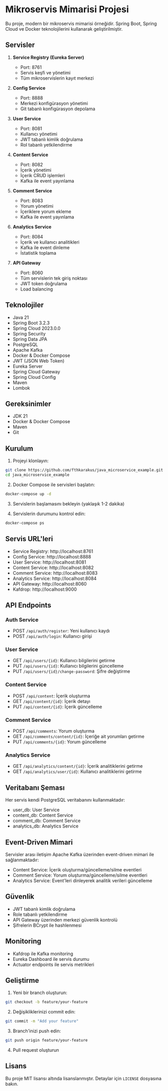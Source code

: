 # Mikroservis Mimarisi Projesi

Bu proje, modern bir mikroservis mimarisi örneğidir. Spring Boot, Spring Cloud ve Docker teknolojilerini kullanarak geliştirilmiştir.

## Servisler

1. **Service Registry (Eureka Server)**
   - Port: 8761
   - Servis keşfi ve yönetimi
   - Tüm mikroservislerin kayıt merkezi

2. **Config Service**
   - Port: 8888
   - Merkezi konfigürasyon yönetimi
   - Git tabanlı konfigürasyon depolama

3. **User Service**
   - Port: 8081
   - Kullanıcı yönetimi
   - JWT tabanlı kimlik doğrulama
   - Rol tabanlı yetkilendirme

4. **Content Service**
   - Port: 8082
   - İçerik yönetimi
   - İçerik CRUD işlemleri
   - Kafka ile event yayınlama

5. **Comment Service**
   - Port: 8083
   - Yorum yönetimi
   - İçeriklere yorum ekleme
   - Kafka ile event yayınlama

6. **Analytics Service**
   - Port: 8084
   - İçerik ve kullanıcı analitikleri
   - Kafka ile event dinleme
   - İstatistik toplama

7. **API Gateway**
   - Port: 8060
   - Tüm servislerin tek giriş noktası
   - JWT token doğrulama
   - Load balancing

## Teknolojiler

- Java 21
- Spring Boot 3.2.3
- Spring Cloud 2023.0.0
- Spring Security
- Spring Data JPA
- PostgreSQL
- Apache Kafka
- Docker & Docker Compose
- JWT (JSON Web Token)
- Eureka Server
- Spring Cloud Gateway
- Spring Cloud Config
- Maven
- Lombok

## Gereksinimler

- JDK 21
- Docker & Docker Compose
- Maven
- Git

## Kurulum

1. Projeyi klonlayın:
```bash
git clone https://github.com/fthkarakus/java_microservice_example.git
cd java_microservice_example
```

2. Docker Compose ile servisleri başlatın:
```bash
docker-compose up -d
```

3. Servislerin başlamasını bekleyin (yaklaşık 1-2 dakika)

4. Servislerin durumunu kontrol edin:
```bash
docker-compose ps
```

## Servis URL'leri

- Service Registry: http://localhost:8761
- Config Service: http://localhost:8888
- User Service: http://localhost:8081
- Content Service: http://localhost:8082
- Comment Service: http://localhost:8083
- Analytics Service: http://localhost:8084
- API Gateway: http://localhost:8060
- Kafdrop: http://localhost:9000


## API Endpoints

### Auth Service
- POST `/api/auth/register`: Yeni kullanıcı kaydı
- POST `/api/auth/login`: Kullanıcı girişi

### User Service
- GET `/api/users/{id}`: Kullanıcı bilgilerini getirme
- PUT `/api/users/{id}`: Kullanıcı bilgilerini güncelleme
- PUT `/api/users/{id}/change-password`: Şifre değiştirme

### Content Service
- POST `/api/content`: İçerik oluşturma
- GET `/api/content/{id}`: İçerik detayı
- PUT `/api/content/{id}`: İçerik güncelleme

### Comment Service
- POST `/api/comments`: Yorum oluşturma
- GET `/api/comments/content/{id}`: İçeriğe ait yorumları getirme
- PUT `/api/comments/{id}`: Yorum güncelleme

### Analytics Service
- GET `/api/analytics/content/{id}`: İçerik analitiklerini getirme
- GET `/api/analytics/user/{id}`: Kullanıcı analitiklerini getirme

## Veritabanı Şeması

Her servis kendi PostgreSQL veritabanını kullanmaktadır:

- user_db: User Service
- content_db: Content Service
- comment_db: Comment Service
- analytics_db: Analytics Service

## Event-Driven Mimari

Servisler arası iletişim Apache Kafka üzerinden event-driven mimari ile sağlanmaktadır:

- Content Service: İçerik oluşturma/güncelleme/silme eventleri
- Comment Service: Yorum oluşturma/güncelleme/silme eventleri
- Analytics Service: Event'leri dinleyerek analitik verileri güncelleme

## Güvenlik

- JWT tabanlı kimlik doğrulama
- Role tabanlı yetkilendirme
- API Gateway üzerinden merkezi güvenlik kontrolü
- Şifrelerin BCrypt ile hashlenmesi

## Monitoring

- Kafdrop ile Kafka monitoring
- Eureka Dashboard ile servis durumu
- Actuator endpoints ile servis metrikleri

## Geliştirme

1. Yeni bir branch oluşturun:
```bash
git checkout -b feature/your-feature
```

2. Değişikliklerinizi commit edin:
```bash
git commit -m "Add your feature"
```

3. Branch'inizi push edin:
```bash
git push origin feature/your-feature
```

4. Pull request oluşturun

## Lisans

Bu proje MIT lisansı altında lisanslanmıştır. Detaylar için `LICENSE` dosyasına bakın. 